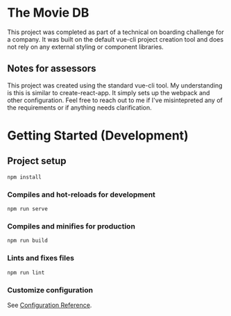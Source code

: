 # The Movie DB
This project was completed as part of a technical on boarding challenge for a company. It was built on the default 
vue-cli project creation tool and does not rely on any external styling or component libraries.

## Notes for assessors
This project was created using the standard vue-cli tool. My understanding is this is similar to create-react-app. It 
simply sets up the webpack and other configuration. Feel free to reach out to me if I've misintepreted any of the 
requirements or if anything needs clarification.

# Getting Started (Development)
## Project setup
```
npm install
```

### Compiles and hot-reloads for development
```
npm run serve
```

### Compiles and minifies for production
```
npm run build
```

### Lints and fixes files
```
npm run lint
```

### Customize configuration
See [Configuration Reference](https://cli.vuejs.org/config/).
